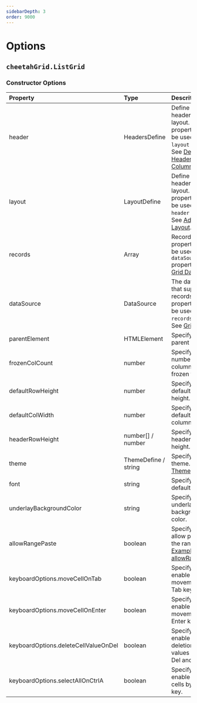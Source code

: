 ```yaml
---
sidebarDepth: 3
order: 9000
---
```


# Options

## `cheetahGrid.ListGrid`

### Constructor Options

| Property                             | Type                 | Descrition                                                                                                                   |
| :----------------------------------- | :------------------- | :--------------------------------------------------------------------------------------------------------------------------- |
| header                               | HeadersDefine        | Define simple headers and layout. This property cannot be used with the `layout` property. See [Define Headers and Columns]. |
| layout                               | LayoutDefine         | Define advanced headers and layout. This property cannot be used with the `header` property. See [Advanced Layout].          |
| records                              | Array                | Records. This property cannot be used with the `dataSource` property. See [Grid Data].                                       |
| dataSource                           | DataSource           | The data source that supplies the records. This property cannot be used with the `records` property. See [Grid Data].        |
| parentElement                        | HTMLElement          | Specify the parent element.                                                                                                  |
| frozenColCount                       | number               | Specify the number of columns to be frozen to the left.                                                                      |
| defaultRowHeight                     | number               | Specify the default grid rows height.                                                                                        |
| defaultColWidth                      | number               | Specify the default grid columns width.                                                                                      |
| headerRowHeight                      | number[] / number    | Specify the header row(s) height.                                                                                            |
| theme                                | ThemeDefine / string | Specify the theme. See [Theme].                                                                                              |
| font                                 | string               | Specify the default font.                                                                                                    |
| underlayBackgroundColor              | string               | Specify the underlay background color.                                                                                       |
| allowRangePaste                      | boolean              | Specify `true` to allow pasting of the range. See [Examples of allowRangePaste].                                             |
| keyboardOptions.moveCellOnTab        | boolean              | Specify `true` to enable cell movement by Tab key.                                                                           |
| keyboardOptions.moveCellOnEnter      | boolean              | Specify `true` to enable cell movement by Enter key.                                                                         |
| keyboardOptions.deleteCellValueOnDel | boolean              | Specify `true` to enable enable deletion of cell values with the Del and BS keys.                                            |
| keyboardOptions.selectAllOnCtrlA     | boolean              | Specify `true` to enable selectt all cells by Ctrl + A key.                                                                  |

[Define Headers and Columns]: ../headers_columns.md
[Advanced Layout]: ../advanced_layout/README.md
[Grid Data]: ../grid_data/README.md
[Theme]: ../theme.md
[Examples of allowRangePaste]: ./allowRangePaste.md
